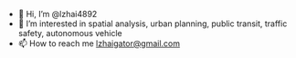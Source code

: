 - 👋 Hi, I’m @lzhai4892
- 👀 I’m interested in spatial analysis, urban planning, public transit, traffic safety, autonomous vehicle
- 📫 How to reach me lzhaigator@gmail.com

<!---
lzhai4892/lzhai4892 is a ✨ special ✨ repository because its `README.md` (this file) appears on your GitHub profile.
You can click the Preview link to take a look at your changes.
--->
